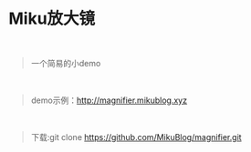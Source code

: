 # Miku放大镜

<br/>

>一个简易的小demo

<br/>

>demo示例：http://magnifier.mikublog.xyz

<br/>

>下载:git clone https://github.com/MikuBlog/magnifier.git
